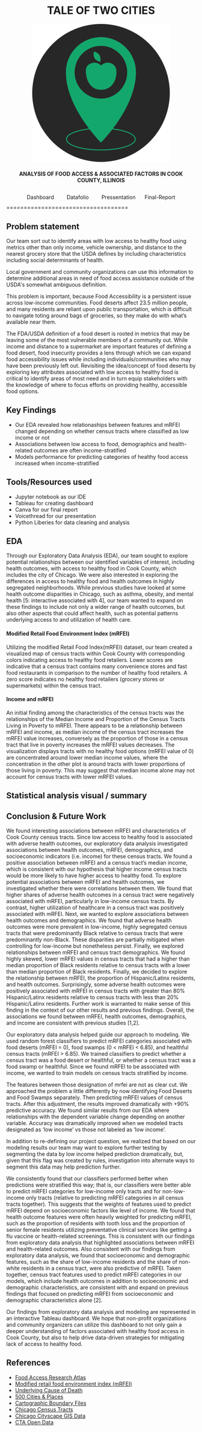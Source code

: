<h1 align="center">TALE OF TWO CITIES</h1>

<p align="center">
<img src="https://github.com/DS4A-team92/food-deserts/blob/main/references/images/food-desert-cir-3.png"></img>
</p>

<h4 align="center">ANALYSIS OF FOOD ACCESS & ASSOCIATED FACTORS IN COOK COUNTY, ILLINOIS</h4>
<div align="center" style="padding: 10px">
	<a style="padding: 10px; text-decoration: none" href="https://foodaccessexplorer.weebly.com/"> Dashboard </a>
	<a style="padding: 20px; text-decoration: none" href="https://drive.google.com/file/d/1FGcx0UshepKNWd5-axSaMNf0Vc0jEn0V/view?usp=sharing">Datafolio</a>
	<a style="padding: 10px; text-decoration: none" href="https://voicethread.com/myvoice/thread/18127453">Pressentation</a>
	<a style="padding: 10px; text-decoration: none" href="https://www.canva.com/design/DAEj2YL2cgE/Khqs7uOOaWtwxBzyFiCICA/view?utm_content=DAEj2YL2cgE&utm_campaign=designshare&utm_medium=link&utm_source=sharebutton#2">Final-Report</a>
</div>
===================================

Problem statement
------------
Our team sort out to identify areas with low access to healthy food using metrics other than only income, vehicle ownership, and distance to the nearest grocery store that the USDA defines by including characteristics including social determinants of health. 

Local government and community organizations can use this information to determine additional areas in need of food access assistance outside of the USDA's somewhat ambiguous definition.

This problem is important, because Food Accessibility is a persistent issue across low-income communities. Food deserts affect 23.5 million people, and many residents are reliant upon public transportation, which is difficult to navigate toting around bags of groceries, so they make do with what’s available near them. 

The FDA/USDA definition of a food desert is rooted in metrics that may be leaving some of the most vulnerable members of a community out. While income and distance to a supermarket are important features of defining a food desert, food insecurity provides a lens through which we can expand food accessibility issues while including individuals/communities who may have been previously left out. Revisiting the idea/concept of food deserts by exploring key attributes associated with low access to healthy food is critical to identify areas of most need and in turn equip stakeholders with the knowledge of where to focus efforts on providing healthy, accessible food options.


Key Findings
------------
* Our EDA revealed how relationaships between features and mRFEI changed depending on whether census tracts where classified as low income or not
* Associations between low access to food, demographics and health-related outcomes are often income-stratified
* Models performance for predicting categories of healthy food access increased when income-stratified

Tools/Resources used
------------
* Jupyter notebook as our IDE
* Tableau for creating dashboard 
* Canva for our final report
* Voicethread for our presentation
* Python Liberies for data cleaning and analysis

EDA
----
Through our Exploratory Data Analysis (EDA), our team sought to explore potential relationships between our identified variables of interest, including health outcomes, with access to healthy food in Cook County, which includes the city of Chicago. We were also interested in exploring the differences in access to healthy food and health outcomes in highly segregated neighborhoods. While previous studies have looked at some health outcome disparities in Chicago, such as asthma, obesity, and mental health [5: interactive associated with 4], our team wanted to expand on these findings to include not only a wider range of health outcomes, but also other aspects that could affect health, such as potential patterns underlying access to and utilization of health care.

#### Modified Retail Food Environment Index (mRFEI)

Utilizing the modified Retail Food Index(mRFEI) dataset, our team created a visualized map of census tracts within Cook County with corresponding colors indicating access to healthy food retailers. Lower scores are indicative that a census tract contains many convenience stores and fast food restaurants in comparison to the number of healthy food retailers. A zero score indicates no healthy food retailers (grocery stores or supermarkets) within the census tract.

#### Income and mRFEI

An initial finding among the characteristics of the census tracts was the relationships of the Median Income and Proportion of the Census Tracts Living in Poverty to mRFEI. There appears to be a relationship between mRFEI and income, as median income of the census tract increases the mRFEI value increases, conversely as the proportion of those in a census tract that live in poverty increases the mRFEI values decreases. The visualization displays tracts with no healthy food options (mRFEI value of 0) are concentrated around lower median income values, where the concentration in the other plot is around tracts with lower proportions of those living in poverty. This may suggest that median income alone may not account for census tracts with lower mRFEI values. 

Statistical analysis visual / summary
-------------------------------------
Conclusion & Future Work
------------
We found interesting associations between mRFEI and characteristics of Cook County census tracts. Since low access to healthy food is associated with adverse health outcomes, our exploratory data analysis investigated associations between health outcomes, mRFEI, demographics, and socioeconomic indicators (i.e. income) for these census tracts. We found a positive association between mRFEI and a census tract’s median income, which is consistent with our hypothesis that higher income census tracts would be more likely to have higher access to healthy food. To explore potential associations between mRFEI and health outcomes, we investigated whether there were correlations between them. We found that higher shares of adverse health outcomes in a census tract were negatively associated with mRFEI, particularly in low-income census tracts. By contrast, higher utilization of healthcare in a census tract was positively associated with mRFEI. Next, we wanted to explore associations between health outcomes and demographics. We found that adverse health outcomes were more prevalent in low-income, highly segregated census tracts that were predominantly Black relative to census tracts that were predominantly non-Black. These disparities are partially mitigated when controlling for low-income but nonetheless persist. Finally, we explored relationships between mRFEI and census tract demographics. We found highly skewed, lower mRFEI values in census tracts that had a higher than median proportion of Black residents relative to census tracts with a lower than median proportion of Black residents. Finally, we decided to explore the relationship between mRFEI, the proportion of Hispanic/Latinx residents, and health outcomes. Surprisingly, some adverse health outcomes were positively associated with mRFEI in census tracts with greater than 80% Hispanic/Latinx residents relative to census tracts with less than 20% Hispanic/Latinx residents. Further work is warranted to make sense of this finding in the context of our other results and previous findings. Overall, the associations we found between mRFEI, health outcomes, demographics, and income are consistent with previous studies [1,2].

Our exploratory data analysis helped guide our approach to modeling. We used random forest classifiers to predict mRFEI categories associated with food deserts (mRFEI = 0), food swamps (0 < mRFEI < 6.85), and healthful census tracts (mRFEI > 6.85). We trained classifiers to predict whether a census tract was a food desert or healthful, or whether a census tract was a food swamp or healthful. Since we found mRFEI to be associated with income, we wanted to train models on census tracts stratified by income. 

The features between those designation of mrfei are not as clear cut. We approached the problem a little differently by now identifying Food Deserts and Food Swamps separately. Then predicting mRFEI values of census tracts. After this adjustment, the results improved dramatically with +90% predictive accuracy. We found similar results from our EDA where relationships with the dependent variable change depending on another variable. Accuracy was dramatically improved when we modeled tracts designated as ‘low income’ vs those not labeled as ‘low income’. 

In addition to re-defining our project question, we realized that based on our modeling results our team may want to explore further testing by segmenting the data by low income helped prediction dramatically, but, given that this flag was created by rules, investigation into alternate ways to segment this data may help prediction further.

We consistently found that our classifiers performed better when predictions were stratified this way; that is, our classifiers were better able to predict mRFEI categories for low-income only tracts and for non-low-income only tracts (relative to predicting mRFEI categories in all census tracts together). This suggests that the weights of features used to predict mRFEI depend on socioeconomic factors like level of income. We found that health outcome features were often heavily weighted for predicting mRFEI, such as the proportion of residents with tooth loss and the proportion of senior female residents utilizing preventative clinical services like getting a flu vaccine or health-related screenings. This is consistent with our findings from exploratory data analysis that highlighted associations between mRFEI and health-related outcomes. Also consistent with our findings from exploratory data analysis, we found that socioeconomic and demographic features, such as the share of low-income residents and the share of non-white residents in a census tract, were also predictive of mRFEI. Taken together, census tract features used to predict mRFEI categories in our models, which include health outcomes in addition to socioeconomic and demographic characteristics, are consistent with and expand on previous findings that focused on predicting mRFEI from socioeconomic and demographic characteristics alone [2]. 

Our findings from exploratory data analysis and modeling are represented in an interactive Tableau dashboard. We hope that non-profit organizations and community organizers can utilize this dashboard to not only gain a deeper understanding of factors associated with healthy food access in Cook County, but also to help drive data-driven strategies for mitigating lack of access to healthy food.

References
------------
* [Food Access Research Atlas](https://www.ers.usda.gov/data-products/food-access-research-atlas/download-the-data/)
* [Modified retail food environment index (mRFEI)](https://www.cdc.gov/nutrition/resources-publications/)
* [Underlying Cause of Death](https://wonder.cdc.gov/wonder/help/ucd.html)
* [500 Cities & Places](https://chronicdata.cdc.gov/500-Cities-Places/PLACES-Local-Data-for-Better-Health-Census-Tract-D/cwsq-ngmh)
* [Cartographic Boundary Files](https://www.census.gov/geographies/mapping-files/time-series/geo/carto-boundary-file.html)
* [Chicago Census Tracts](https://data.cityofchicago.org/Facilities-Geographic-Boundaries/Boundaries-Census-Tracts-2010/5jrd-6zik)
* [Chicago Cityscape GIS Data](https://github.com/ChicagoCityscape/gis-data)
* [CTA Open Data](https://www.transitchicago.com/data/)


